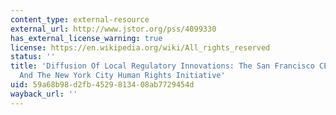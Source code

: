```yaml
---
content_type: external-resource
external_url: http://www.jstor.org/pss/4099330
has_external_license_warning: true
license: https://en.wikipedia.org/wiki/All_rights_reserved
status: ''
title: 'Diffusion Of Local Regulatory Innovations: The San Francisco CEDAW Ordinance
  And The New York City Human Rights Initiative'
uid: 59a68b98-d2fb-4529-8134-08ab7729454d
wayback_url: ''
---
```

